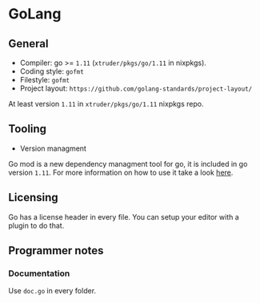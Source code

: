 # GoLang

## General

* Compiler: go >= `1.11` (`xtruder/pkgs/go/1.11` in nixpkgs).
* Coding style: `gofmt`
* Filestyle: `gofmt`
* Project layout: `https://github.com/golang-standards/project-layout/`

At least version `1.11` in `xtruder/pkgs/go/1.11` nixpkgs repo.

## Tooling

- Version managment

Go mod is a new dependency managment tool for go, it is included in go version
`1.11`. For more information on how to use it take a look [here](https://github.com/golang/go/wiki/Modules).

## Licensing

Go has a license header in every file. You can setup your editor with a plugin
to do that.

## Programmer notes

### Documentation

Use `doc.go` in every folder.
